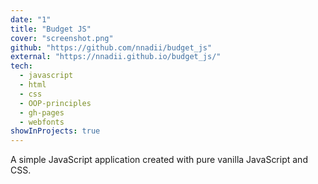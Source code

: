 ```yaml
---
date: "1"
title: "Budget JS"
cover: "screenshot.png"
github: "https://github.com/nnadii/budget_js"
external: "https://nnadii.github.io/budget_js/"
tech:
  - javascript
  - html
  - css
  - OOP-principles
  - gh-pages
  - webfonts
showInProjects: true
---
```


A simple JavaScript application created with pure vanilla JavaScript and CSS.
